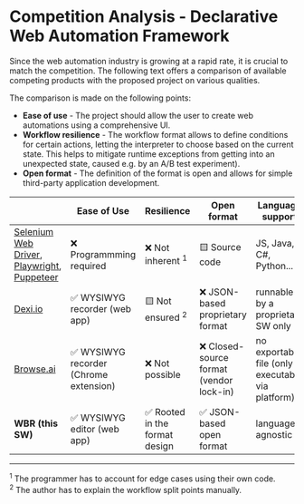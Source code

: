 # Competition Analysis - Declarative Web Automation Framework

Since the web automation industry is growing at a rapid rate, it is crucial to match the competition. 
The following text offers a comparison of available competing products with the proposed project on various qualities. 

The comparison is made on the following points:
- **Ease of use** - The project should allow the user to create web automations using a comprehensive UI.
- **Workflow resilience** - The workflow format allows to define conditions for certain actions, letting the interpreter to choose based on the current state. This helps to mitigate runtime exceptions from getting into an unexpected state, caused e.g. by an A/B test experiment).
- **Open format** - The definition of the format is open and allows for simple third-party application development.

|   | Ease of Use | Resilience | Open format | Language support |
|---|---|---|---|---|
| [Selenium Web Driver](https://www.selenium.dev/), [Playwright](https://playwright.dev/), [Puppeteer](https://github.com/puppeteer/puppeteer) | ❌ Programmming required | ❌ Not inherent <sup>1</sup> | 🟨 Source code | JS, Java, C#, Python... 
| [Dexi.io](https://www.dexi.io/) | ✅ WYSIWYG recorder (web app) | 🟨 Not ensured <sup>2</sup> | ❌ JSON-based proprietary format | runnable by a proprietary SW only
| [Browse.ai](https://www.browse.ai/) | ✅ WYSIWYG recorder (Chrome extension) | ❌ Not possible | ❌ Closed-source format (vendor lock-in) | no exportable file (only executable via platform)
| **WBR (this SW)** | ✅ WYSIWYG editor (web app) | ✅ Rooted in the format design | ✅ JSON-based open format | language-agnostic
 
____

<sup>1</sup> The programmer has to account for edge cases using their own code.\
<sup>2</sup> The author has to explain the workflow split points manually.